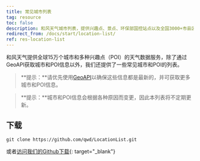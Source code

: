 ```yaml
---
title: 常见城市列表
tag: resource
toc: false
description: 和风天气城市列表，提供兴趣点、景点、环保部国控站点以及全国3000+市县区名称、ID、经纬度等信息。
redirect_from: /docs/start/location-list/
ref: res-location-list
---
```


和风天气提供全球15万个城市和多种兴趣点（POI）的天气数据服务，除了通过GeoAPI获取城市和POI信息以外，我们还提供了一些常见城市和POI的列表。

> **提示：**请优先使用[GeoAPI](https://dev.qweather.com/docs/api/geo/)以确保这些信息都是最新的，并可获取更多城市和POI信息。

> **提示：**城市和POI信息会根据各种原因而变更，因此本列表将不定期更新。

## 下载

```
git clone https://github.com/qwd/LocationList.git
```

或者[访问我们的Github下载](https://github.com/qwd/LocationList){: target="_blank"}
